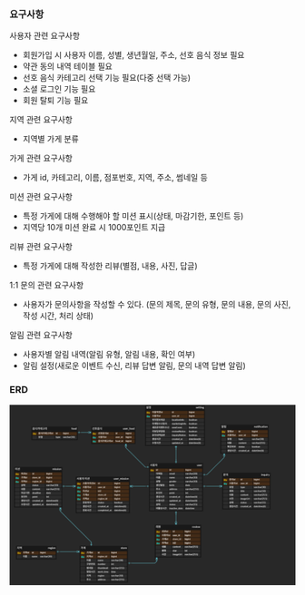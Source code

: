 ### 요구사항

사용자 관련 요구사항

- 회원가입 시 사용자 이름, 성별, 생년월일, 주소, 선호 음식 정보 필요
- 약관 동의 내역 테이블 필요
- 선호 음식 카테고리 선택 기능 필요(다중 선택 가능)
- 소셜 로그인 기능 필요
- 회원 탈퇴 기능 필요

지역 관련 요구사항

- 지역별 가게 분류

가게 관련 요구사항

- 가게 id, 카테고리, 이름, 점포번호, 지역, 주소, 썸네일 등

미션 관련 요구사항

- 특정 가게에 대해 수행해야 할 미션 표시(상태, 마감기한, 포인트 등)
- 지역당 10개 미션 완료 시 1000포인트 지급

리뷰 관련 요구사항

- 특정 가게에 대해 작성한 리뷰(별점, 내용, 사진, 답글)

1:1 문의 관련 요구사항

- 사용자가 문의사항을 작성할 수 있다. (문의 제목, 문의 유형, 문의 내용, 문의 사진, 작성 시간, 처리 상태)

알림 관련 요구사항

- 사용자별 알림 내역(알림 유형, 알림 내용, 확인 여부)
- 알림 설정(새로운 이벤트 수신, 리뷰 답변 알림, 문의 내역 답변 알림)

### ERD

![mission](mission.png)

